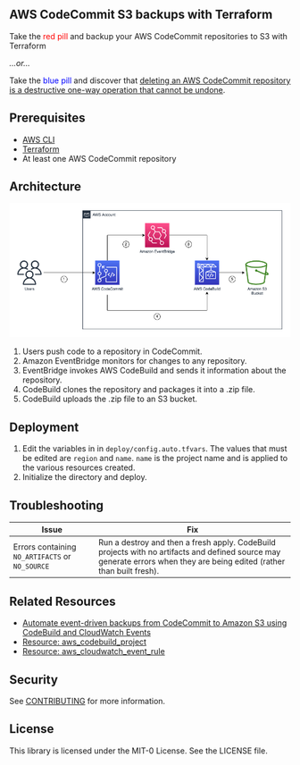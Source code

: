 ## AWS CodeCommit S3 backups with Terraform

Take the <span style="color: red">red pill</span> and backup your AWS CodeCommit repositories to S3 with Terraform 

*...or...*

Take the <span style="color: blue"> blue pill</span>  and discover that [deleting an AWS CodeCommit repository is a destructive one-way operation that cannot be undone](https://aws.amazon.com/codecommit/faqs/).

## Prerequisites

- [AWS CLI](https://docs.aws.amazon.com/cli/latest/userguide/getting-started-install.html)
- [Terraform](https://learn.hashicorp.com/tutorials/terraform/install-cli)
- At least one AWS CodeCommit repository

## Architecture
![image info](./img/architecture.png)

1. Users push code to a repository in CodeCommit.
2. Amazon EventBridge monitors for changes to any repository.
3. EventBridge invokes AWS CodeBuild and sends it information about the repository. 
4. CodeBuild clones the repository and packages it into a .zip file.
5. CodeBuild uploads the .zip file to an S3 bucket. 

## Deployment
1. Edit the variables in  in `deploy/config.auto.tfvars`. The values that must be edited are `region` and `name`. `name` is the project name and is applied to the various resources created. 
2. Initialize the directory and deploy. 

## Troubleshooting

| Issue | Fix |
|---|---|
| Errors containing `NO_ARTIFACTS` or `NO_SOURCE` | Run a destroy and then a fresh apply. CodeBuild projects with no artifacts and defined source may generate errors when they are being edited (rather than built fresh). |

## Related Resources

- [Automate event-driven backups from CodeCommit to Amazon S3 using CodeBuild and CloudWatch Events](https://docs.aws.amazon.com/prescriptive-guidance/latest/patterns/automate-event-driven-backups-from-codecommit-to-amazon-s3-using-codebuild-and-cloudwatch-events.html)
- [Resource: aws_codebuild_project](https://registry.terraform.io/providers/hashicorp/aws/latest/docs/resources/codebuild_project)
- [Resource: aws_cloudwatch_event_rule](https://registry.terraform.io/providers/hashicorp/aws/latest/docs/resources/cloudwatch_event_rule)

## Security

See [CONTRIBUTING](CONTRIBUTING.md#security-issue-notifications) for more information.

## License

This library is licensed under the MIT-0 License. See the LICENSE file.

